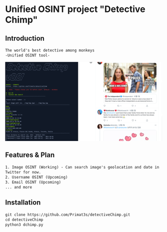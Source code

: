 Unified OSINT project "Detective Chimp"
=======================================

Introduction
------------
    The world's best detective among monkeys
    -Unified OSINT tool-

![Sample](https://github.com/Primat3s/detectiveChimp/blob/master/sample.PNG)

Features & Plan
---------------
    1. Image OSINT (Working) - Can search image's geolocation and date in Twitter for now.
    2. Username OSINT (Upcoming)
    3. Email OSINT (Upcoming)
    ... and more



Installation
------------
    git clone https://github.com/Primat3s/detectiveChimp.git
    cd detectiveChimp
    python3 dchimp.py

